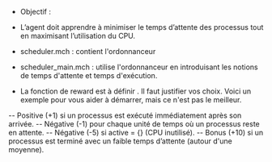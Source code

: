 * Objectif : 

- L’agent doit apprendre à minimiser le temps d’attente des processus tout en maximisant l’utilisation du CPU.

- scheduler.mch : contient l'ordonnanceur

- scheduler_main.mch : utilise l'ordonnanceur en introduisant les notions de temps d'attente et temps d'exécution.

* La fonction de reward est à définir . Il faut justifier vos choix. Voici un exemple pour vous aider à démarrer, mais ce n'est pas le meilleur.

-- Positive (+1) si un processus est exécuté immédiatement après son arrivée.
-- Négative (-1) pour chaque unité de temps où un processus reste en attente.
-- Négative (-5) si active = {} (CPU inutilisé).
-- Bonus (+10) si un processus est terminé avec un faible temps d’attente (autour d'une moyenne).